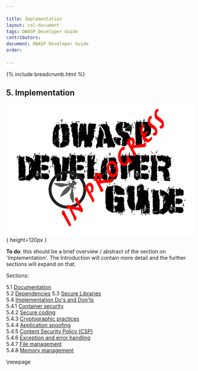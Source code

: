 ```yaml
---

title: Implementation
layout: col-document
tags: OWASP Developer Guide
contributors:
document: OWASP Developer Guide
order:

---
```


{% include breadcrumb.html %}

## 5. Implementation

![Developer Guide](../assets/images/dg_wip.png){ height=120px }

**To do**: this should be a brief overview / abstract of the section on 'Implementation'.
The Introduction will contain more detail and the further sections will expand on that.

Sections:

5.1 [Documentation](#documentation)  
5.2 [Dependencies](#dependencies)
5.3 [Secure Libraries](#secure-libraries)  
5.4 [Implementation Do's and Don'ts](#implementation-dos-and-donts)  
5.4.1 [Container security](#container-security)  
5.4.2 [Secure coding](#secure-coding)  
5.4.3 [Cryptographic practices](#cryptographic-practices)  
5.4.4 [Application spoofing](#application-spoofing)  
5.4.5 [Content Security Policy (CSP)](#content-security-policy)  
5.4.6 [Exception and error handling](#exception-and-error-handling)  
5.4.7 [File management](#file-management)  
5.4.8 [Memory management](#memory-management)  

\newpage
